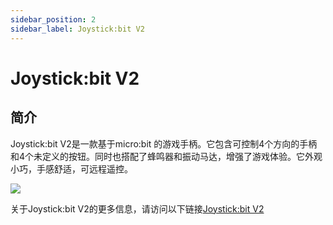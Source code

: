 ```yaml
---
sidebar_position: 2
sidebar_label: Joystick:bit V2
---
```


# Joystick:bit V2

## 简介

Joystick:bit V2是一款基于micro:bit 的游戏手柄。它包含可控制4个方向的手柄和4个未定义的按钮。同时也搭配了蜂鸣器和振动马达，增强了游戏体验。它外观小巧，手感舒适，可远程遥控。

![](https://wiki-media-ef.oss-cn-hongkong.aliyuncs.com/docs/microbit/expansion-board/images/joystick_v2_01.png)

关于Joystick:bit V2的更多信息，请访问以下链接[Joystick:bit V2](https://wiki.elecfreaks.com/en/microbit/expansion-board/joystick-bit-v2/)
